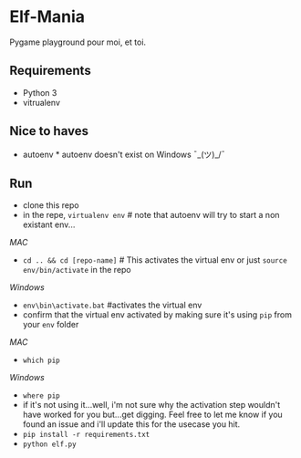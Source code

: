 # Elf-Mania
Pygame playground pour moi, et toi.

## Requirements

 - Python 3
 - vitrualenv

## Nice to haves
 - autoenv * autoenv doesn't exist on Windows ¯\_(ツ)_/¯

## Run

- clone this repo
- in the repe, `virtualenv env` # note that autoenv will try to start a non existant env...

*MAC*
 - `cd .. && cd [repo-name]` # This activates the virtual env or just `source env/bin/activate` in the repo
 
*Windows*
 - `env\bin\activate.bat` #activates the virtual env
- confirm that the virtual env activated by making sure it's using `pip` from your `env` folder

*MAC*
 - `which pip`
 
*Windows*
 - `where pip`
- if it's not using it...well, i'm not sure why the activation step wouldn't have worked for you but...get digging.  Feel free to let me know if you found an issue and i'll update this for the usecase you hit.
- `pip install -r requirements.txt`
- `python elf.py`

